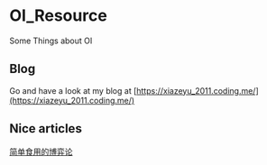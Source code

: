 # OI_Resource

Some Things about OI

## Blog

Go and have a look at my blog at [https://xiazeyu_2011.coding.me/](https://xiazeyu_2011.coding.me/)

## Nice articles

[简单食用的博弈论](https://www.luogu.org/blog/85682/bo-yi-lun)
